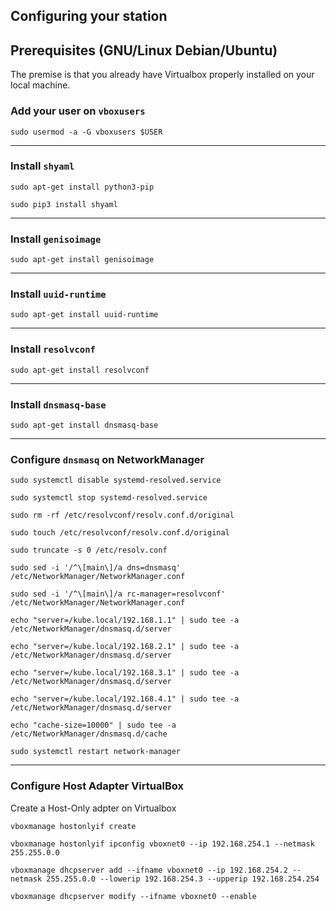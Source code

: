 ## Configuring your station

## Prerequisites (GNU/Linux Debian/Ubuntu)

The premise is that you already have Virtualbox properly installed on your local machine.

### Add your user on `vboxusers`
```
sudo usermod -a -G vboxusers $USER
```
---

### Install `shyaml`
```
sudo apt-get install python3-pip

sudo pip3 install shyaml
```
---

### Install `genisoimage`
```
sudo apt-get install genisoimage
```
---

### Install `uuid-runtime`
```
sudo apt-get install uuid-runtime
```
---

### Install `resolvconf`
```
sudo apt-get install resolvconf
```
---

### Install `dnsmasq-base`
```
sudo apt-get install dnsmasq-base
```
---

### Configure `dnsmasq` on NetworkManager
```
sudo systemctl disable systemd-resolved.service

sudo systemctl stop systemd-resolved.service

sudo rm -rf /etc/resolvconf/resolv.conf.d/original

sudo touch /etc/resolvconf/resolv.conf.d/original

sudo truncate -s 0 /etc/resolv.conf

sudo sed -i '/^\[main\]/a dns=dnsmasq' /etc/NetworkManager/NetworkManager.conf

sudo sed -i '/^\[main\]/a rc-manager=resolvconf' /etc/NetworkManager/NetworkManager.conf

echo "server=/kube.local/192.168.1.1" | sudo tee -a /etc/NetworkManager/dnsmasq.d/server

echo "server=/kube.local/192.168.2.1" | sudo tee -a /etc/NetworkManager/dnsmasq.d/server

echo "server=/kube.local/192.168.3.1" | sudo tee -a /etc/NetworkManager/dnsmasq.d/server

echo "server=/kube.local/192.168.4.1" | sudo tee -a /etc/NetworkManager/dnsmasq.d/server

echo "cache-size=10000" | sudo tee -a /etc/NetworkManager/dnsmasq.d/cache

sudo systemctl restart network-manager
```
---

### Configure Host Adapter VirtualBox
Create a Host-Only adpter on Virtualbox

```
vboxmanage hostonlyif create

vboxmanage hostonlyif ipconfig vboxnet0 --ip 192.168.254.1 --netmask 255.255.0.0

vboxmanage dhcpserver add --ifname vboxnet0 --ip 192.168.254.2 --netmask 255.255.0.0 --lowerip 192.168.254.3 --upperip 192.168.254.254

vboxmanage dhcpserver modify --ifname vboxnet0 --enable
```

